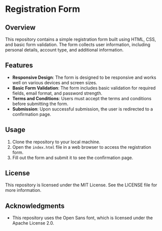 **Registration Form**
=====================

**Overview**
------------

This repository contains a simple registration form built using HTML, CSS, and basic form validation. The form collects user information, including personal details, account type, and additional information.

**Features**
------------

* **Responsive Design**: The form is designed to be responsive and works well on various devices and screen sizes.
* **Basic Form Validation**: The form includes basic validation for required fields, email format, and password strength.
* **Terms and Conditions**: Users must accept the terms and conditions before submitting the form.
* **Submission**: Upon successful submission, the user is redirected to a confirmation page.

**Usage**
---------

1. Clone the repository to your local machine.
2. Open the `index.html` file in a web browser to access the registration form.
3. Fill out the form and submit it to see the confirmation page.

**License**
---------

This repository is licensed under the MIT License. See the LICENSE file for more information.

**Acknowledgments**
------------------

* This repository uses the Open Sans font, which is licensed under the Apache License 2.0.